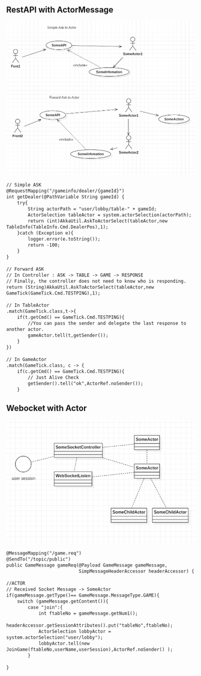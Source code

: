 
## RestAPI with ActorMessage

![](../../../../../../../../doc/rest-actor.png)

    // Simple ASK
    @RequestMapping("/gameinfo/dealer/{gameId}")
    int getDealer(@PathVariable String gameId) {
        try{
            String actorPath = "user/lobby/table-" + gameId;
            ActorSelection tableActor = system.actorSelection(actorPath);
            return (int)AkkaUtil.AskToActorSelect(tableActor,new TableInfo(TableInfo.Cmd.DealerPos),1);
        }catch (Exception e){
            logger.error(e.toString());
            return -100;
        }
    }
    
    // Forward ASK
    // In Controller : ASK -> TABLE -> GAME -> RESPONSE
    // Finally, the controller does not need to know who is responding.
    return (String)AkkaUtil.AskToActorSelect(tableActor,new GameTick(GameTick.Cmd.TESTPING),1);
    
    // In TableActor
    .match(GameTick.class,t->{
        if(t.getCmd() == GameTick.Cmd.TESTPING){
            //You can pass the sender and delegate the last response to another actor.
            gameActor.tell(t,getSender());
        }
    })
    
    // In GameActor
    .match(GameTick.class, c -> {
        if(c.getCmd() == GameTick.Cmd.TESTPING){
            // Just Alive Check
            getSender().tell("ok",ActorRef.noSender());
        }    
    
## Webocket with Actor

![](../../../../../../../../doc/actorwithws.png)

    @MessageMapping("/game.req")
    @SendTo("/topic/public")
    public GameMessage gameReq(@Payload GameMessage gameMessage,
                               SimpMessageHeaderAccessor headerAccessor) {

    //ACTOR
    // Received Socket Message -> SomeActor
    if(gameMessage.getType()== GameMessage.MessageType.GAME){
        switch (gameMessage.getContent()){
            case "join":{
                int ftableNo = gameMessage.getNum1();
                headerAccessor.getSessionAttributes().put("tableNo",ftableNo);
                ActorSelection lobbyActor = system.actorSelection("user/lobby");
                lobbyActor.tell(new JoinGame(ftableNo,userName,userSession),ActorRef.noSender() );
            }

    }
